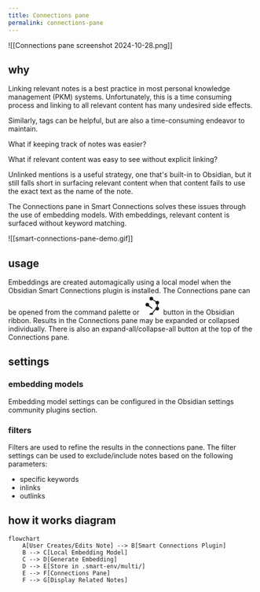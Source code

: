 ```yaml
---
title: Connections pane
permalink: connections-pane
---
```

![[Connections pane screenshot 2024-10-28.png]]
## why
Linking relevant notes is a best practice in most personal knowledge management (PKM) systems. Unfortunately, this is a time consuming process and linking to all relevant content has many undesired side effects.

Similarly, tags can be helpful, but are also a time-consuming endeavor to maintain.

What if keeping track of notes was easier?

What if relevant content was easy to see without explicit linking?

Unlinked mentions is a useful strategy, one that's built-in to Obsidian, but it still falls short in surfacing relevant content when that content fails to use the exact text as the name of the note. 

The Connections pane in Smart Connections solves these issues through the use of embedding models. With embeddings, relevant content is surfaced without keyword matching.

![[smart-connections-pane-demo.gif]]
## usage
Embeddings are created automagically using a local model when the Obsidian Smart Connections plugin is installed.
The Connections pane can be opened from the command palette or <svg style="zoom:1.7;max-width:1.5rem;" viewBox="0 0 100 100" class="svg-icon smart-connections"><path d="M50,20 L80,40 L80,60 L50,100" stroke="currentColor" stroke-width="4" fill="none"></path>
    <path d="M30,50 L55,70" stroke="currentColor" stroke-width="5" fill="none"></path>
    <circle cx="50" cy="20" r="9" fill="currentColor"></circle>
    <circle cx="80" cy="40" r="9" fill="currentColor"></circle>
    <circle cx="80" cy="70" r="9" fill="currentColor"></circle>
    <circle cx="50" cy="100" r="9" fill="currentColor"></circle>
    <circle cx="30" cy="50" r="9" fill="currentColor"></circle></svg> button in the Obsidian ribbon. 
Results in the Connections pane may be expanded or collapsed individually. There is also an expand-all/collapse-all button at the top of the Connections pane.
## settings
### embedding models
Embedding model settings can be configured in the Obsidian settings community plugins section.

### filters
Filters are used to refine the results in the connections pane. The filter settings can be used to exclude/include notes based on the following parameters:
- specific keywords
- inlinks
- outlinks

## how it works diagram
```mermaid
flowchart
    A[User Creates/Edits Note] --> B[Smart Connections Plugin]
    B --> C[Local Embedding Model]
    C --> D[Generate Embedding]
    D --> E[Store in .smart-env/multi/]
    E --> F[Connections Pane]
    F --> G[Display Related Notes]
```
